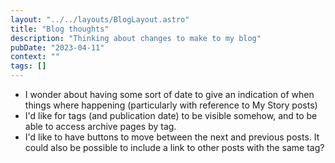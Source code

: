 ```yaml
---
layout: "../../layouts/BlogLayout.astro"
title: "Blog thoughts"
description: "Thinking about changes to make to my blog"
pubDate: "2023-04-11"
context: ""
tags: []
---
```


- I wonder about having some sort of date to give an indication of when things where happening (particularly with reference to My Story posts)
- I'd like for tags (and publication date) to be visible somehow, and to be able to access archive pages by tag.
- I'd like to have buttons to move between the next and previous posts. It could also be possible to include a link to other posts with the same tag?
